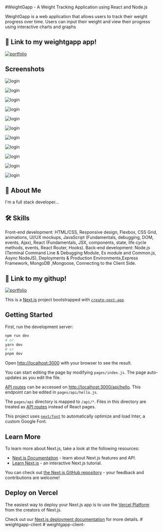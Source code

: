 
#WeightGapp - A Weight Tracking Application using React and Node.js

WeightGapp is a web application that allows users to track their weight progress over time. Users can input their weight and view their progress using interactive charts and graphs




## 🔗 Link to my weightgapp app!
[![portfolio](https://img.shields.io/badge/signup.and.start.track.your.weight-000?style=for-the-badge&logo=ko-fi&logoColor=white)](https://weightgapp.netlify.app/)



## Screenshots



![login](https://github.com/amlkh2724/weightgapp-client-/blob/main/pages/Assests/readme9.png?raw=true)

![login](https://github.com/amlkh2724/weightgapp-client-/blob/main/pages/Assests/readme1.png?raw=true)



![login](https://github.com/amlkh2724/weightgapp-client-/blob/main/pages/Assests/readme2.png?raw=true)


![login](https://github.com/amlkh2724/weightgapp-client-/blob/main/pages/Assests/readme3.png?raw=true)


![login](https://github.com/amlkh2724/weightgapp-client-/blob/main/pages/Assests/readme4.png?raw=true)

![login](https://github.com/amlkh2724/weightgapp-client-/blob/main/pages/Assests/readme10.png?raw=true)

![login](https://github.com/amlkh2724/weightgapp-client-/blob/main/pages/Assests/readme11.png?raw=true)


![login](https://github.com/amlkh2724/weightgapp-client-/blob/main/pages/Assests/readme5.png?raw=true)



![login](https://github.com/amlkh2724/weightgapp-client-/blob/main/pages/Assests/readme6.png?raw=true)

![login](https://github.com/amlkh2724/weightgapp-client-/blob/main/pages/Assests/readme7.png?raw=true)

![login](https://github.com/amlkh2724/weightgapp-client-/blob/main/pages/Assests/readme8.png?raw=true)



## 🚀 About Me
I'm a full stack developer...


## 🛠 Skills
Front-end development: HTML/CSS, Responsive design, Flexbox, CSS Grid, animations,
UI/UX mockups, JavaScript (Fundamentals, debugging, DOM, events, Ajax), React
(Fundamentals, JSX, components, state, life cycle methods, events, React Router, Hooks).
Back-end development: Node.js (Terminal Command Line & Debugging Module, Es module
and Common.js, Async NodeJS), Deployments & Production Environments,Express
Framework, MongoDB ,Mongoose, Connecting to the Client Side.

## 🔗 Link to my githup!
[![portfolio](https://img.shields.io/badge/githup-000?style=for-the-badge&logo=ko-fi&logoColor=white)](https://github.com/amlkh2724/weightgapp-client-)
















This is a [Next.js](https://nextjs.org/) project bootstrapped with [`create-next-app`](https://github.com/vercel/next.js/tree/canary/packages/create-next-app).

## Getting Started

First, run the development server:

```bash
npm run dev
# or
yarn dev
# or
pnpm dev
```

Open [http://localhost:3000](http://localhost:3000) with your browser to see the result.

You can start editing the page by modifying `pages/index.js`. The page auto-updates as you edit the file.

[API routes](https://nextjs.org/docs/api-routes/introduction) can be accessed on [http://localhost:3000/api/hello](http://localhost:3000/api/hello). This endpoint can be edited in `pages/api/hello.js`.

The `pages/api` directory is mapped to `/api/*`. Files in this directory are treated as [API routes](https://nextjs.org/docs/api-routes/introduction) instead of React pages.

This project uses [`next/font`](https://nextjs.org/docs/basic-features/font-optimization) to automatically optimize and load Inter, a custom Google Font.

## Learn More

To learn more about Next.js, take a look at the following resources:

- [Next.js Documentation](https://nextjs.org/docs) - learn about Next.js features and API.
- [Learn Next.js](https://nextjs.org/learn) - an interactive Next.js tutorial.

You can check out [the Next.js GitHub repository](https://github.com/vercel/next.js/) - your feedback and contributions are welcome!

## Deploy on Vercel

The easiest way to deploy your Next.js app is to use the [Vercel Platform](https://vercel.com/new?utm_medium=default-template&filter=next.js&utm_source=create-next-app&utm_campaign=create-next-app-readme) from the creators of Next.js.

Check out our [Next.js deployment documentation](https://nextjs.org/docs/deployment) for more details.
#   w e i g h t g a p p - c l i e n t 
 
 #   w e i g h t g a p p - c l i e n t - 
 
 